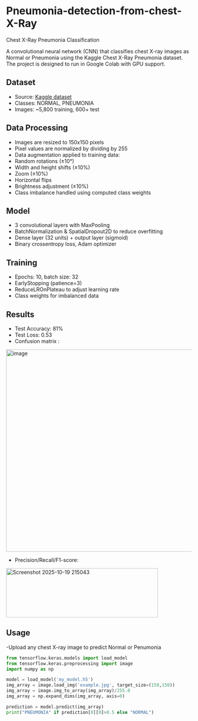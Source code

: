 # Pneumonia-detection-from-chest-X-Ray

Chest X-Ray Pneumonia Classification

A convolutional neural network (CNN) that classifies chest X-ray images as Normal or Pneumonia using the Kaggle Chest X-Ray Pneumonia dataset. The project is designed to run in Google Colab with GPU support.

## Dataset
- Source: [Kaggle dataset](https://www.kaggle.com/paultimothymooney/chest-xray-pneumonia)
- Classes: NORMAL, PNEUMONIA
- Images: ~5,800 training, 600+ test

## Data Processing
-	Images are resized to 150x150 pixels
-	Pixel values are normalized by dividing by 255
-	Data augmentation applied to training data:
-	Random rotations (±10°)
-	Width and height shifts (±10%)
-	Zoom (±10%)
-	Horizontal flips
-	Brightness adjustment (±10%)
-	Class imbalance handled using computed class weights

## Model
-	3 convolutional layers with MaxPooling
-	BatchNormalization & SpatialDropout2D to reduce overfitting
-	Dense layer (32 units) + output layer (sigmoid)
-	Binary crossentropy loss, Adam optimizer

## Training
-	Epochs: 10, batch size: 32
-	EarlyStopping (patience=3)
-	ReduceLROnPlateau to adjust learning rate
-	Class weights for imbalanced data

## Results
-	Test Accuracy: 81%
-	Test Loss: 0.53
-	Confusion matrix :
<img width="517" height="547" alt="image" src="https://github.com/user-attachments/assets/f35b2bee-a394-4c48-afba-36128cf0dbb8" />


- Precision/Recall/F1-score:
<img width="412" height="133" alt="Screenshot 2025-10-19 215043" src="https://github.com/user-attachments/assets/63919b3c-5e00-4f1b-84ab-b9d90c5d320d" />

	  
    
## Usage
-Upload any chest X-ray image to predict Normal or Penumonia
```python
from tensorflow.keras.models import load_model
from tensorflow.keras.preprocessing import image
import numpy as np

model = load_model('my_model.h5')
img_array = image.load_img('example.jpg', target_size=(150,150))
img_array = image.img_to_array(img_array)/255.0
img_array = np.expand_dims(img_array, axis=0)

prediction = model.predict(img_array)
print("PNEUMONIA" if prediction[0][0]>0.5 else "NORMAL")
